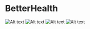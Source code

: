 # BetterHealth
![Alt text](https://upload-images.jianshu.io/upload_images/6287044-73defa3b0b917904.jpg?imageMogr2/auto-orient/strip%7CimageView2/2/w/200)
![Alt text](https://upload-images.jianshu.io/upload_images/6287044-998fc537b1eb9e02.jpg?imageMogr2/auto-orient/strip%7CimageView2/2/w/200)
![Alt text](https://upload-images.jianshu.io/upload_images/6287044-3285a23b46a99b9a.jpg?imageMogr2/auto-orient/strip%7CimageView2/2/w/200)
![Alt text](https://upload-images.jianshu.io/upload_images/6287044-4488e1928391be51.jpg?imageMogr2/auto-orient/strip%7CimageView2/2/w/200)

